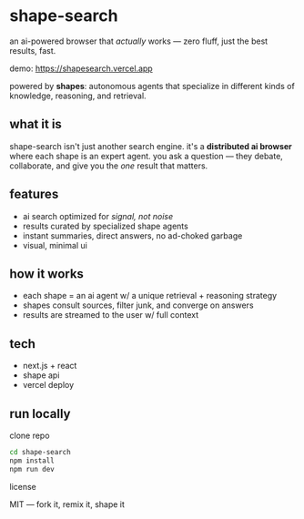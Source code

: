 # shape-search

an ai-powered browser that *actually* works — zero fluff, just the best results, fast.

demo: https://shapesearch.vercel.app


powered by **shapes**: autonomous agents that specialize in different kinds of knowledge, reasoning, and retrieval.

## what it is

shape-search isn't just another search engine. it's a **distributed ai browser** where each shape is an expert agent. you ask a question — they debate, collaborate, and give you the *one* result that matters.

## features

- ai search optimized for *signal, not noise*
- results curated by specialized shape agents
- instant summaries, direct answers, no ad-choked garbage
- visual, minimal ui

## how it works

- each shape = an ai agent w/ a unique retrieval + reasoning strategy
- shapes consult sources, filter junk, and converge on answers
- results are streamed to the user w/ full context

## tech

- next.js + react
- shape api
- vercel deploy

## run locally
clone repo
```bash
cd shape-search
npm install
npm run dev
```


license

MIT — fork it, remix it, shape it
